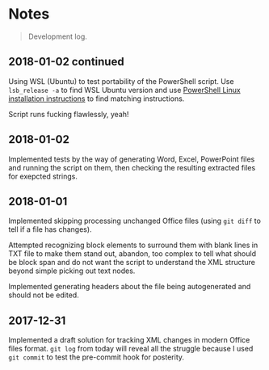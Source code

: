# Notes

> Development log.

## 2018-01-02 continued

Using WSL (Ubuntu) to test portability of the PowerShell script.
Use `lsb_release -a` to find WSL Ubuntu version and use
[PowerShell Linux installation instructions](https://github.com/PowerShell/PowerShell/blob/master/docs/installation/linux.md)
to find matching instructions.

Script runs fucking flawlessly, yeah!

## 2018-01-02

Implemented tests by the way of generating Word, Excel, PowerPoint files and running the script on them, then checking
the resulting extracted files for exepcted strings.

## 2018-01-01

Implemented skipping processing unchanged Office files (using `git diff` to tell if a file has changes).

Attempted recognizing block elements to surround them with blank lines in TXT file to make them stand out, abandon,
too complex to tell what should be block span and do not want the script to understand the XML structure beyond
simple picking out text nodes.

Implemented generating headers about the file being autogenerated and should not be edited.

## 2017-12-31

Implemented a draft solution for tracking XML changes in modern Office files format.
`git log` from today will reveal all the struggle because I used `git commit` to test the pre-commit hook for posterity.
